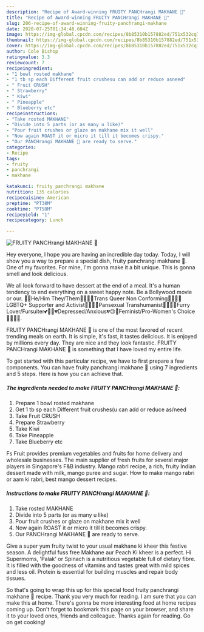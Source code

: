 ```yaml
---
description: "Recipe of Award-winning FRUITY PANCHrangi MAKHANE 🌈"
title: "Recipe of Award-winning FRUITY PANCHrangi MAKHANE 🌈"
slug: 206-recipe-of-award-winning-fruity-panchrangi-makhane
date: 2020-07-25T01:34:48.604Z
image: https://img-global.cpcdn.com/recipes/8b85310b157882ed/751x532cq70/fruity-panchrangi-makhane-🌈-recipe-main-photo.jpg
thumbnail: https://img-global.cpcdn.com/recipes/8b85310b157882ed/751x532cq70/fruity-panchrangi-makhane-🌈-recipe-main-photo.jpg
cover: https://img-global.cpcdn.com/recipes/8b85310b157882ed/751x532cq70/fruity-panchrangi-makhane-🌈-recipe-main-photo.jpg
author: Cole Bishop
ratingvalue: 3.3
reviewcount: 7
recipeingredient:
- "1 bowl rosted makhane"
- "1 tb sp each Different fruit crushesu can add or reduce asneed"
- " Fruit CRUSH"
- " Strawberry"
- " Kiwi"
- " Pineapple"
- " Blueberry etc"
recipeinstructions:
- "Take rosted MAKHANE"
- "Divide into 5 parts (or as many u like)"
- "Pour fruit crushes or glaze on makhane mix it well"
- "Now again ROAST it or micro it till it becomes crispy."
- "Our PANCHrangi MAKHANE 🌈 are ready to serve."
categories:
- Recipe
tags:
- fruity
- panchrangi
- makhane

katakunci: fruity panchrangi makhane 
nutrition: 135 calories
recipecuisine: American
preptime: "PT38M"
cooktime: "PT58M"
recipeyield: "1"
recipecategory: Lunch

---
```



![FRUITY PANCHrangi MAKHANE 🌈](https://img-global.cpcdn.com/recipes/8b85310b157882ed/751x532cq70/fruity-panchrangi-makhane-🌈-recipe-main-photo.jpg)

Hey everyone, I hope you are having an incredible day today. Today, I will show you a way to prepare a special dish, fruity panchrangi makhane 🌈. One of my favorites. For mine, I'm gonna make it a bit unique. This is gonna smell and look delicious.

We all look forward to have dessert at the end of a meal. It&#39;s a human tendency to end everything on a sweet happy note. Be a Bollywood movie or our. 🏳‍🌈He/Him They/Them🏳‍🌈🏳‍🌈Trans Queer Non Conforming🏳‍🌈🏳‍🌈LGBTQ+ Supporter and Activist🏳‍🌈🏳‍🌈Pansexual Transhumanist🏳‍🌈🐶💕Furry Lover/Fursuiter💕🐶😢💔Depressed/Anxious💔😢💜Feminist/Pro-Women&#39;s Choice💜✊🏿👊.

FRUITY PANCHrangi MAKHANE 🌈 is one of the most favored of recent trending meals on earth. It is simple, it's fast, it tastes delicious. It is enjoyed by millions every day. They are nice and they look fantastic. FRUITY PANCHrangi MAKHANE 🌈 is something that I have loved my entire life.


To get started with this particular recipe, we have to first prepare a few components. You can have fruity panchrangi makhane 🌈 using 7 ingredients and 5 steps. Here is how you can achieve that.

<!--inarticleads1-->

##### The ingredients needed to make FRUITY PANCHrangi MAKHANE 🌈:

1. Prepare 1 bowl rosted makhane
1. Get 1 tb sp each Different fruit crushes(u can add or reduce as/need
1. Take  Fruit CRUSH
1. Prepare  Strawberry
1. Take  Kiwi
1. Take  Pineapple
1. Take  Blueberry etc


Fs Fruit provides premium vegetables and fruits for home delivery and wholesale businesses. The main supplier of fresh fruits for several major players in Singapore&#39;s F&amp;B industry. Mango rabri recipe, a rich, fruity Indian dessert made with milk, mango puree and sugar. How to make mango rabri or aam ki rabri, best mango dessert recipes. 

<!--inarticleads2-->

##### Instructions to make FRUITY PANCHrangi MAKHANE 🌈:

1. Take rosted MAKHANE
1. Divide into 5 parts (or as many u like)
1. Pour fruit crushes or glaze on makhane mix it well
1. Now again ROAST it or micro it till it becomes crispy.
1. Our PANCHrangi MAKHANE 🌈 are ready to serve.


Give a super yum fruity twist to your usual makhane ki kheer this festive season. A delightful fuss free Makhane aur Peach Ki kheer is a perfect. Hi Supermoms, &#39;Palak&#39; or Spinach is a nutritious vegetable full of dietary fibre. It is filled with the goodness of vitamins and tastes great with mild spices and less oil. Protein is essential for building muscles and repair body tissues. 

So that's going to wrap this up for this special food fruity panchrangi makhane 🌈 recipe. Thank you very much for reading. I am sure that you can make this at home. There's gonna be more interesting food at home recipes coming up. Don't forget to bookmark this page on your browser, and share it to your loved ones, friends and colleague. Thanks again for reading. Go on get cooking!
